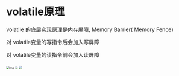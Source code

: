 # volatile原理
volatile 的底层实现原理是内存屏障, Memory Barrier( Memory Fence)

对 volatile变量的写指令后会加入写屏障 

对 volatile变量的读指令前会加入读屏障

<img src="/Users/zhangqinzhong/Documents/typora/ConcurrentProgramming/images/volatile原理1.jpg" alt="img" style="zoom:50%;" />

<img src="/Users/zhangqinzhong/Documents/typora/ConcurrentProgramming/images/volatile原理2.jpg" style="zoom:40%;" />

<img src="/Users/zhangqinzhong/Documents/typora/ConcurrentProgramming/images/volatile原理3.jpg" style="zoom:50%;" />

